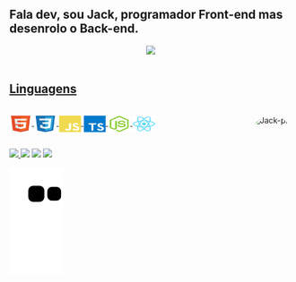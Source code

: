 ## Fala dev, sou Jack, programador Front-end mas desenrolo o Back-end.
<div align="center">
  <a href="https://github.com/rafaballerini">
  <img height="250em"src="https://github-readme-stats.vercel.app/api?username=Jackson&show_icons=true&theme=radical&custom_title=Jackson+Dias"/>
</div><br>
<h2>Linguagens</h2>
<div style="display: inline_block"><br>
    <img align="center" alt="Jack-HTML" height="30" width="40" src="https://raw.githubusercontent.com/devicons/devicon/master/icons/html5/html5-original.svg">
    <img align="center" alt="Jack-CSS" height="30" width="40" src="https://raw.githubusercontent.com/devicons/devicon/master/icons/css3/css3-original.svg">
    <img align="center" alt="Jack-Js" height="30" width="40" src="https://raw.githubusercontent.com/devicons/devicon/master/icons/javascript/javascript-plain.svg">
    <img align="center" alt="Jack-Ts" height="30" width="40" src="https://raw.githubusercontent.com/devicons/devicon/master/icons/typescript/typescript-plain.svg">
    <img align="center" alt="Jack-node" height="30" width="40" src="https://github.com/devicons/devicon/blob/master/icons/nodejs/nodejs-original.svg">
    <img align="center" alt="Jack-react" height="30" width="40" src="https://github.com/devicons/devicon/blob/master/icons/react/react-original.svg">
    <img align="right" alt="Jack-pic" height="150" style="border-radius:50px;" src="https://github.com/Trooll29/Trooll29/blob/main/img/gif.png">
</div>
  
  ##
 
<div> 
    <a href="https://instagram.com/jacks_trooll" target="_blank"><img src="https://img.shields.io/badge/-Instagram-%23E4405F?style=for-the-badge&logo=instagram&logoColor=white" target="_blank">
    </a>
    <a href="#" target="_blank"><img src="https://img.shields.io/badge/Discord-7289DA?style=for-the-badge&logo=discord&logoColor=white" target="_blank"></a> 
    <a href = "mailto:powerjack@gmail.com"><img src="https://img.shields.io/badge/-Gmail-%23333?style=for-the-badge&logo=gmail&logoColor=white" target="_blank"></a>
    <a href="#" target="_blank"><img src="https://img.shields.io/badge/-LinkedIn-%230077B5?style=for-the-badge&logo=linkedin&logoColor=white" target="_blank"></a> 
 
  ![Snake animation](https://github.com/rafaballerini/rafaballerini/blob/output/github-contribution-grid-snake.svg)
 
</div>

